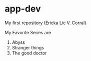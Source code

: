 # app-dev
My first repository (Ericka Lie V. Corral)

My Favorite Series are 
1. Abyss
2. Stranger things 
3. The good doctor


